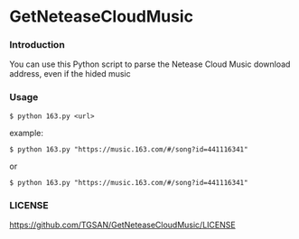 # GetNeteaseCloudMusic

### Introduction

You can use this Python script to parse the Netease Cloud Music download address, even if the hided music

### Usage

```shell
$ python 163.py <url>
```

example:

```shell
$ python 163.py "https://music.163.com/#/song?id=441116341"
```

or

```shell
$ python 163.py "https://music.163.com/#/song?id=441116341"
```

### LICENSE

https://github.com/TGSAN/GetNeteaseCloudMusic/LICENSE